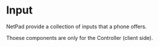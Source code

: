 # Input

NetPad provide a collection of inputs that a phone offers.

Thoese components are only for the Controller (client side).
